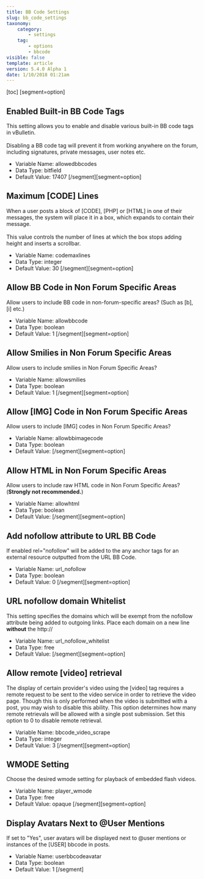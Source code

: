```yaml
---
title: BB Code Settings
slug: bb_code_settings
taxonomy:
    category:
        - settings
    tag:
        - options
        - bbcode
visible: false
template: article
version: 5.4.0 Alpha 1
date: 1/10/2018 01:21am
---
```


[toc]
[segment=option]

## Enabled Built-in BB Code Tags
This setting allows you to enable and disable various built-in BB code tags in vBulletin.<br />
<br />
Disabling a BB code tag will prevent it from working anywhere on the forum, including signatures, private messages, user notes etc.



- Variable Name: allowedbbcodes
- Data Type: bitfield
- Default Value: 17407
[/segment][segment=option]

## Maximum [CODE] Lines
When a user posts a block of [CODE], [PHP] or [HTML] in one of their messages, the system will place it in a box, which expands to contain their message.<br />
<br />
This value controls the number of lines at which the box stops adding height and inserts a scrollbar.



- Variable Name: codemaxlines
- Data Type: integer
- Default Value: 30
[/segment][segment=option]

## Allow BB Code in Non Forum Specific Areas
Allow users to include BB code in non-forum-specific areas? (Such as [b], [i] etc.)



- Variable Name: allowbbcode
- Data Type: boolean
- Default Value: 1
[/segment][segment=option]

## Allow Smilies in Non Forum Specific Areas
Allow users to include smilies in Non Forum Specific Areas?



- Variable Name: allowsmilies
- Data Type: boolean
- Default Value: 1
[/segment][segment=option]

## Allow [IMG] Code in Non Forum Specific Areas
Allow users to include [IMG] codes in Non Forum Specific Areas?



- Variable Name: allowbbimagecode
- Data Type: boolean
- Default Value: 
[/segment][segment=option]

## Allow HTML in Non Forum Specific Areas
Allow users to include raw HTML code in Non Forum Specific Areas?<br />(<b>Strongly not recommended.</b>)



- Variable Name: allowhtml
- Data Type: boolean
- Default Value: 
[/segment][segment=option]

## Add nofollow attribute to URL BB Code
If enabled rel="nofollow" will be added to the any anchor tags for an external resource outputted from the URL BB Code.



- Variable Name: url_nofollow
- Data Type: boolean
- Default Value: 0
[/segment][segment=option]

## URL nofollow domain Whitelist
This setting specifies the domains which will be exempt from the nofollow attribute being added to outgoing links. Place each domain on a new line <strong>without</strong> the http://



- Variable Name: url_nofollow_whitelist
- Data Type: free
- Default Value: 
[/segment][segment=option]

## Allow remote [video] retrieval
The display of certain provider's video using the [video] tag requires a remote request to be sent to the video service in order to retrieve the video page. Though this is only performed when the video is submitted with a post, you may wish to disable this ability. This option determines how many remote retrievals will be allowed with a single post submission. Set this option to 0 to disable remote retrieval.



- Variable Name: bbcode_video_scrape
- Data Type: integer
- Default Value: 3
[/segment][segment=option]

## WMODE Setting
Choose the desired wmode setting for playback of embedded flash videos.



- Variable Name: player_wmode
- Data Type: free
- Default Value: opaque
[/segment][segment=option]

## Display Avatars Next to @User Mentions
If set to "Yes", user avatars will be displayed next to @user mentions or instances of the [USER] bbcode in posts.



- Variable Name: userbbcodeavatar
- Data Type: boolean
- Default Value: 1
[/segment]